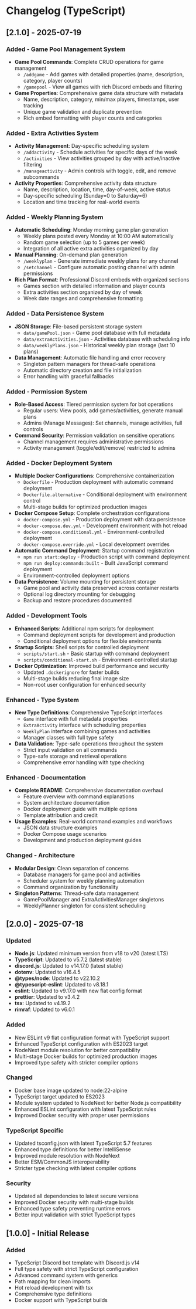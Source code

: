 # Changelog (TypeScript)

## [2.1.0] - 2025-07-19

### Added - Game Pool Management System
- **Game Pool Commands**: Complete CRUD operations for game management
  - `/addgame` - Add games with detailed properties (name, description, category, player counts)
  - `/gamepool` - View all games with rich Discord embeds and filtering
- **Game Properties**: Comprehensive game data structure with metadata
  - Name, description, category, min/max players, timestamps, user tracking
  - Unique game validation and duplicate prevention
  - Rich embed formatting with player counts and categories

### Added - Extra Activities System
- **Activity Management**: Day-specific scheduling system
  - `/addactivity` - Schedule activities for specific days of the week
  - `/activities` - View activities grouped by day with active/inactive filtering
  - `/manageactivity` - Admin controls with toggle, edit, and remove subcommands
- **Activity Properties**: Comprehensive activity data structure
  - Name, description, location, time, day-of-week, active status
  - Day-specific scheduling (Sunday=0 to Saturday=6)
  - Location and time tracking for real-world events

### Added - Weekly Planning System
- **Automatic Scheduling**: Monday morning game plan generation
  - Weekly plans posted every Monday at 10:00 AM automatically
  - Random game selection (up to 5 games per week)
  - Integration of all active extra activities organized by day
- **Manual Planning**: On-demand plan generation
  - `/weeklyplan` - Generate immediate weekly plans for any channel
  - `/setchannel` - Configure automatic posting channel with admin permissions
- **Rich Plan Format**: Professional Discord embeds with organized sections
  - Games section with detailed information and player counts
  - Extra activities section organized by day of week
  - Week date ranges and comprehensive formatting

### Added - Data Persistence System
- **JSON Storage**: File-based persistent storage system
  - `data/gamePool.json` - Game pool database with full metadata
  - `data/extraActivities.json` - Activities database with scheduling info
  - `data/weeklyPlans.json` - Historical weekly plan storage (last 10 plans)
- **Data Management**: Automatic file handling and error recovery
  - Singleton pattern managers for thread-safe operations
  - Automatic directory creation and file initialization
  - Error handling with graceful fallbacks

### Added - Permission System
- **Role-Based Access**: Tiered permission system for bot operations
  - Regular users: View pools, add games/activities, generate manual plans
  - Admins (Manage Messages): Set channels, manage activities, full controls
- **Command Security**: Permission validation on sensitive operations
  - Channel management requires administrative permissions
  - Activity management (toggle/edit/remove) restricted to admins

### Added - Docker Deployment System
- **Multiple Docker Configurations**: Comprehensive containerization
  - `Dockerfile` - Production deployment with automatic command deployment
  - `Dockerfile.alternative` - Conditional deployment with environment control
  - Multi-stage builds for optimized production images
- **Docker Compose Setup**: Complete orchestration configurations
  - `docker-compose.yml` - Production deployment with data persistence
  - `docker-compose.dev.yml` - Development environment with hot reload
  - `docker-compose.conditional.yml` - Environment-controlled deployment
  - `docker-compose.override.yml` - Local development overrides
- **Automatic Command Deployment**: Startup command registration
  - `npm run start:deploy` - Production script with command deployment
  - `npm run deploy:commands:built` - Built JavaScript command deployment
  - Environment-controlled deployment options
- **Data Persistence**: Volume mounting for persistent storage
  - Game pool and activity data preserved across container restarts
  - Optional log directory mounting for debugging
  - Backup and restore procedures documented

### Added - Development Tools
- **Enhanced Scripts**: Additional npm scripts for deployment
  - Command deployment scripts for development and production
  - Conditional deployment options for flexible environments
- **Startup Scripts**: Shell scripts for controlled deployment
  - `scripts/start.sh` - Basic startup with command deployment
  - `scripts/conditional-start.sh` - Environment-controlled startup
- **Docker Optimization**: Improved build performance and security
  - Updated `.dockerignore` for faster builds
  - Multi-stage builds reducing final image size
  - Non-root user configuration for enhanced security

### Enhanced - Type System
- **New Type Definitions**: Comprehensive TypeScript interfaces
  - `Game` interface with full metadata properties
  - `ExtraActivity` interface with scheduling properties
  - `WeeklyPlan` interface combining games and activities
  - Manager classes with full type safety
- **Data Validation**: Type-safe operations throughout the system
  - Strict input validation on all commands
  - Type-safe storage and retrieval operations
  - Comprehensive error handling with type checking

### Enhanced - Documentation
- **Complete README**: Comprehensive documentation overhaul
  - Feature overview with command explanations
  - System architecture documentation
  - Docker deployment guide with multiple options
  - Template attribution and credit
- **Usage Examples**: Real-world command examples and workflows
  - JSON data structure examples
  - Docker Compose usage scenarios
  - Development and production deployment guides

### Changed - Architecture
- **Modular Design**: Clean separation of concerns
  - Database managers for game pool and activities
  - Scheduler system for weekly planning automation
  - Command organization by functionality
- **Singleton Patterns**: Thread-safe data management
  - GamePoolManager and ExtraActivitiesManager singletons
  - WeeklyPlanner singleton for consistent scheduling

## [2.0.0] - 2025-07-18

### Updated
- **Node.js**: Updated minimum version from v18 to v20 (latest LTS)
- **TypeScript**: Updated to v5.7.2 (latest stable)
- **discord.js**: Updated to v14.17.0 (latest stable)
- **dotenv**: Updated to v16.4.5
- **@types/node**: Updated to v22.10.2
- **@typescript-eslint**: Updated to v8.18.1
- **eslint**: Updated to v9.17.0 with new flat config format
- **prettier**: Updated to v3.4.2
- **tsx**: Updated to v4.19.2
- **rimraf**: Updated to v6.0.1

### Added
- New ESLint v9 flat configuration format with TypeScript support
- Enhanced TypeScript configuration with ES2023 target
- NodeNext module resolution for better compatibility
- Multi-stage Docker builds for optimized production images
- Improved type safety with stricter compiler options

### Changed
- Docker base image updated to node:22-alpine
- TypeScript target updated to ES2023
- Module system updated to NodeNext for better Node.js compatibility
- Enhanced ESLint configuration with latest TypeScript rules
- Improved Docker security with proper user permissions

### TypeScript Specific
- Updated tsconfig.json with latest TypeScript 5.7 features
- Enhanced type definitions for better IntelliSense
- Improved module resolution with NodeNext
- Better ESM/CommonJS interoperability
- Stricter type checking with latest compiler options

### Security
- Updated all dependencies to latest secure versions
- Improved Docker security with multi-stage builds
- Enhanced type safety preventing runtime errors
- Better input validation with strict TypeScript types

## [1.0.0] - Initial Release

### Added
- TypeScript Discord bot template with Discord.js v14
- Full type safety with strict TypeScript configuration
- Advanced command system with generics
- Path mapping for clean imports
- Hot reload development with tsx
- Comprehensive type definitions
- Docker support with TypeScript builds